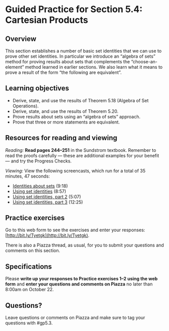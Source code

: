 # Guided Practice for Section 5.4: Cartesian Products

## Overview 
This section establishes a number of basic set identities that we can use to prove other set identities. In particular we introduce an “algebra of sets” method for proving results about sets that complements the “choose-an-element” method learned in earlier sections. We also learn what it means to prove a result of the form “the following are equivalent”. 

## Learning objectives
* Derive, state, and use the results of Theorem 5.18 (Algebra of Set Operations).
* Derive, state, and use the results of Theorem 5.20.
* Prove results about sets using an “algebra of sets” approach. 
* Prove that three or more statements are equivalent. 

## Resources for reading and viewing
*Reading:* **Read pages 244–251** in the Sundstrom textbook. Remember to read the proofs carefully — these are additional examples for your benefit — and try the Progress Checks. 

*Viewing:* View the following screencasts, which run for a total of 35 minutes, 47 seconds: 

* [Identities about sets](http://www.youtube.com/watch?v=gUMmcfyGb-U&list=PL2419488168AE7001&index=71&feature=plpp_video) (9:18)
* [Using set identities](http://www.youtube.com/watch?v=eIAeqdYrwD8&list=PL2419488168AE7001&index=72&feature=plpp_video) (8:57)
* [Using set identities, part 2](http://www.youtube.com/watch?v=b_hmWQ08U-U&list=PL2419488168AE7001&index=73&feature=plpp_video) (5:07)
* [Using set identities, part 3](http://www.youtube.com/watch?v=1C2W4-iawRs&list=PL2419488168AE7001&index=74&feature=plpp_video) (12:25)

## Practice exercises

Go to this web form to see the exercises and enter your responses: [http://bit.ly/Tyetgk](http://bit.ly/Tyetgk). 
 
There is also a Piazza thread, as usual, for you to submit your questions and comments on this section. 

 
## Specifications

Please **write up your responses to Practice exercises 1–2 using the web form** and **enter your questions and comments on Piazza** no later than 8:00am on October 22. 
 
## Questions?
Leave questions or comments on Piazza and make sure to tag your questions with #gp5.3. 